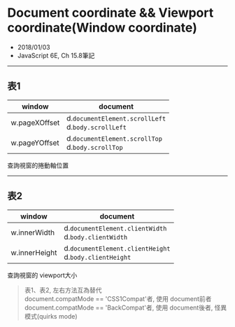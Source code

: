 # Document coordinate && Viewport coordinate(Window coordinate)
- 2018/01/03
- JavaScript 6E, Ch 15.8筆記

---

## 表1
window        | document
------------- | ---
w.pageXOffset | d.`documentElement.scrollLeft` <br />d.`body.scrollLeft`
w.pageYOffset | d.`documentElement.scrollTop` <br /> d.`body.scrollTop`

查詢視窗的捲動軸位置

---

## 表2
window        | document
------------- | ---
w.innerWidth  | d.`documentElement.clientWidth` <br />d.`body.clientWidth`
w.innerHeight | d.`documentElement.clientHeight` <br /> d.`body.clientHeight`

查詢視窗的 viewport大小

> 表1、表2, 左右方法互為替代 <br />
> document.compatMode == 'CSS1Compat'者, 使用 document前者 <br />
> document.compatMode == 'BackCompat'者, 使用 document後者, 怪異模式(quirks mode)